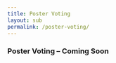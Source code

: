 ```yaml
---
title: Poster Voting
layout: sub
permalink: /poster-voting/
---
```



<h3>Poster Voting – Coming Soon</h3>